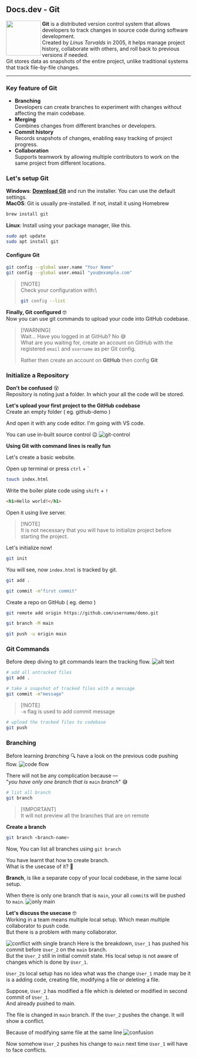## Docs.dev - Git

<img src="https://github.com/Ninja-Vikash/web_assets/blob/main/icons_svg/GIT.svg" height="95px" align="left">

**Git** is a distributed version control system that allows developers to track changes in source code during software development.<br/>
Created by _Linus Torvalds_ in 2005, it helps manage project history, collaborate with others, and roll back to previous versions if needed.<br/>
Git stores data as snapshots of the entire project, unlike traditional systems that track file-by-file changes.

---

### Key feature of Git

- **Branching**<br/>Developers can create branches to experiment with changes without affecting the main codebase.
- **Merging**<br/>Combines changes from different branches or developers.
- **Commit history**<br/>Records snapshots of changes, enabling easy tracking of project progress.
- **Collaboration**<br/>Supports teamwork by allowing multiple contributors to work on the same project from different locations.

### Let's setup Git

**Windows**: **[Download Git](https://git-scm.com/downloads/win)** and run the installer. You can use the default settings.<br/>
**MacOS**: Git is usually pre-installed. If not, install it using Homebrew

```bash
brew install git
```

**Linux**: Install using your package manager, like this.

```bash
sudo apt update
sudo apt install git
```

#### Configure Git

```bash
git config --global user.name "Your Name"
git config --global user.email "you@example.com"
```

> [!NOTE]\
> Check your configuration with:\
>
> ```bash
> git config --list
> ```

**Finally, Git configured** 🤓<br/>
Now you can use git commands to upload your code into GitHub codebase.

> [!WARNING]\
> Wait... Have you logged in at GitHub? No 😅<br/>
> What are you waiting for, create an account on GitHub with the registered `email` and `username` as per Git config.
>
> Rather then create an account on **GitHub** then config **Git**

### Initialize a Repository

**Don't be confused** 😵<br/>
Repository is noting just a folder. In which your all the code will be stored.

**Let's upload your first project to the GitHub codebase**<br/>
Create an empty folder ( eg. github-demo )

And open it with any code editor. I'm going with VS code.

You can use in-built source control 😉
![git-control](GitControl.png)

**Using Git with command lines is really fun**

Let's create a basic website.

Open up terminal or press `ctrl` + &grave;

```bash
touch index.html
```

Write the boiler plate code using `shift` + `!`

```html
<h1>Hello world!</h1>
```

Open it using live server.

> [!NOTE]\
> It is not necessary that you will have to initialize project before starting the project.

Let's initialize now!<br/>

```bash
git init
```

You will see, now `index.html` is tracked by git.

```bash
git add .

git commit -m"first commit"
```

Create a repo on GitHub ( eg. demo )

```bash
git remote add origin https://github.com/username/demo.git

git branch -M main

git push -u origin main
```

### Git Commands

Before deep diving to git commands learn the tracking flow.
![alt text](gitTrackProcess.png)

```bash
# add all untracked files
git add .
```

```bash
# take a snapshot of tracked files with a message
git commit -m"message"
```

> [!NOTE]\
> `-m` flag is used to add commit message

```bash
# upload the tracked files to codebase
git push
```

### Branching

Before learning _branching_ 🔍 have a look on the previous code pushing flow.
![code flow](codeFlow.png)

There will not be any complication because —<br/> "_you have only one branch that is_ `main` _branch_" 😅

```bash
# list all branch
git branch
```

> [!IMPORTANT]\
> It will not preview all the branches that are on remote

**Create a branch**

```bash
git branch <branch-name>
```

Now, You can list all branches using `git branch`

You have learnt that how to create branch.<br/>
What is the usecase of it? 🧐

**Branch**, is like a separate copy of your local codebase, in the same local setup.

When there is only one branch that is `main`, your all `commit`s will be pushed to `main`.
![only main](onlyMain.png)

**Let's discuss the usecase** 🤓<br/>
Working in a team means multiple local setup. Which mean multiple collaborator to push code.<br/>
But there is a problem with many collaborator.

![conflict with single branch](conflict01.png)
Here is the breakdown, `User_1` has pushed his commit before `User_2` on the `main` branch.<br/>
But the `User_2` still in initial commit state. His local setup is not aware of changes which is done by `User_1`.

`User_2`s local setup has no idea what was the change `User_1` made may be it is a adding code, creating file, modifying a file or deleting a file.

Suppose, `User_2` has modified a file which is deleted or modified in second commit of `User_1`.<br/>
And already pushed to main.

The file is changed in `main` branch. If the `User_2` pushes the change. It will show a conflict.

Because of modifying same file at the same line
![confusion](confusion.png)

Now somehow `User_2` pushes his change to `main` next time `User_1` will have to face conflicts.
